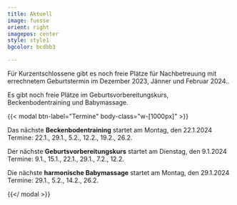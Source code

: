 ```yaml
---
title: Aktuell
image: fuesse
orient: right
imagepos: center
style: style1
bgcolor: bcdbb3

---
```

Für Kurzentschlossene gibt es noch freie Plätze für Nachbetreuung mit errechnetem Geburtstermin im Dezember 2023, Jänner und Februar 2024..

Es gibt noch freie Plätze im Geburtsvorbereitungskurs, Beckenbodentraining und Babymassage.

{{< modal btn-label="Termine" body-class="w-[1000px]" >}}

Das nächste **Beckenbodentraining** startet am Montag, den 22.1.2024  
Termine: 22.1., 29.1., 5.2., 12.2., 19.2., 26.2.

Der nächste **Geburtsvorbereitungskurs** startet am Dienstag, den 9.1.2024  
Termine: 9.1., 15.1., 22.1., 29.1., 7.2., 12.2.

Die nächste **harmonische Babymassage** startet am Montag, den 29.1.2024  
Termine: 29.1., 5.2., 14.2., 26.2.

{{</ modal >}}